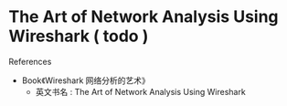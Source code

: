 # The Art of Network Analysis Using Wireshark ( todo )

References

- Book《Wireshark 网络分析的艺术》
    - 英文书名 : The Art of Network Analysis Using Wireshark
